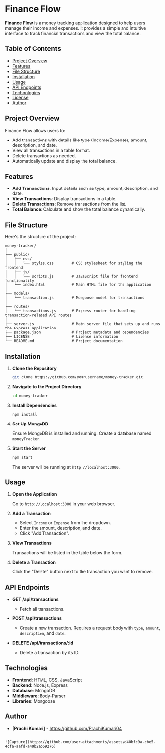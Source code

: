 
# Finance Flow

**Finance Flow** is a money tracking application designed to help users manage their income and expenses. It provides a simple and intuitive interface to track financial transactions and view the total balance.

## Table of Contents

- [Project Overview](#project-overview)
- [Features](#features)
- [File Structure](#file-structure)
- [Installation](#installation)
- [Usage](#usage)
- [API Endpoints](#api-endpoints)
- [Technologies](#technologies)
- [License](#license)
- [Author](#author)

## Project Overview

Finance Flow allows users to:
- Add transactions with details like type (Income/Expense), amount, description, and date.
- View all transactions in a table format.
- Delete transactions as needed.
- Automatically update and display the total balance.

## Features

- **Add Transactions**: Input details such as type, amount, description, and date.
- **View Transactions**: Display transactions in a table.
- **Delete Transactions**: Remove transactions from the list.
- **Total Balance**: Calculate and show the total balance dynamically.

## File Structure

Here's the structure of the project:

```
money-tracker/
│
├── public/
│   ├── css/
│   │   └── styles.css        # CSS stylesheet for styling the frontend
│   ├── js/
│   │   └── scripts.js        # JavaScript file for frontend functionality
│   └── index.html            # Main HTML file for the application
│
├── models/
│   └── transaction.js        # Mongoose model for transactions
│
├── routes/
│   └── transactions.js       # Express router for handling transaction-related API routes
│
├── server.js                 # Main server file that sets up and runs the Express application
├── package.json              # Project metadata and dependencies
├── LICENSE                   # License information
└── README.md                 # Project documentation
```

## Installation

1. **Clone the Repository**

   ```bash
   git clone https://github.com/yourusername/money-tracker.git
   ```

2. **Navigate to the Project Directory**

   ```bash
   cd money-tracker
   ```

3. **Install Dependencies**

   ```bash
   npm install
   ```

4. **Set Up MongoDB**

   Ensure MongoDB is installed and running. Create a database named `moneyTracker`.

5. **Start the Server**

   ```bash
   npm start
   ```

   The server will be running at `http://localhost:3000`.

## Usage

1. **Open the Application**

   Go to `http://localhost:3000` in your web browser.

2. **Add a Transaction**

   - Select `Income` or `Expense` from the dropdown.
   - Enter the amount, description, and date.
   - Click "Add Transaction".

3. **View Transactions**

   Transactions will be listed in the table below the form.

4. **Delete a Transaction**

   Click the "Delete" button next to the transaction you want to remove.

## API Endpoints

- **GET /api/transactions**
  - Fetch all transactions.
  
- **POST /api/transactions**
  - Create a new transaction. Requires a request body with `type`, `amount`, `description`, and `date`.
  
- **DELETE /api/transactions/:id**
  - Delete a transaction by its ID.

## Technologies

- **Frontend**: HTML, CSS, JavaScript
- **Backend**: Node.js, Express
- **Database**: MongoDB
- **Middleware**: Body-Parser
- **Libraries**: Mongoose


## Author

- **[Prachi Kumari]** - https://github.com/PrachiKumari04
```

![Capture](https://github.com/user-attachments/assets/d40bfc9a-cbe5-4cfa-aafd-a49b2ab69276)

